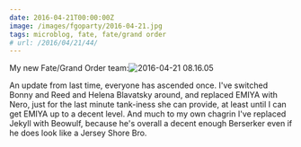```yaml
---
date: 2016-04-21T00:00:00Z
image: /images/fgoparty/2016-04-21.jpg
tags: microblog, fate, fate/grand order
# url: /2016/04/21/44/
---
```


My new Fate/Grand Order team:![2016-04-21 08.16.05](/images/fgoparty/2016-04-21.jpg)

An update from last time, everyone has ascended once. I've switched Bonny and Reed and Helena Blavatsky around, and replaced EMIYA with Nero, just for the last minute tank-iness she can provide, at least until I can get EMIYA up to a decent level. And much to my own chagrin I've replaced Jekyll with Beowulf, because he's overall a decent enough Berserker even if he does look like a Jersey Shore Bro.